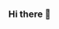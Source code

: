 ### Hi there 👋

<!--
**axyvo/axyvo** is a ✨ _special_ ✨ repository because its `README.md` (this file) appears on your GitHub profile.

Here are some ideas to get you started:

- 🔭 I’m currently working on becoming a IT
- 🌱 I’m currently learning on ADNU JHS
- 👯 I’m looking to collaborate with no one yet.
- 🤔 I’m looking for help with coding (no experience yet)
- 💬 Ask me about anything!
